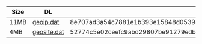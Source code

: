 |    Size   |     DL  | sha512sum |
|  ---  |  ---  |  ---  |
| 11MB | [geoip.dat](https://cdn.jsdelivr.net/gh/googleians/Rules@main/geoip.dat) | 8e707ad3a54c7881e1b393e15848d0539dda300b06b9a0cde25eecdc9d81dba74907178fce978714f02ee48f851ff7d8872ae9c60985421a8950f3a126df59c0 |
| 4MB | [geosite.dat](https://cdn.jsdelivr.net/gh/googleians/Rules@main/geosite.dat) | 52774c5e02ceefc9abd29807be91279edb29c3fd1b967ab274ffb069daa215de99441b04943fe5a6a0dd9e98ea18cbb20d1292b4425e6aab59ced64091160ab9 |

